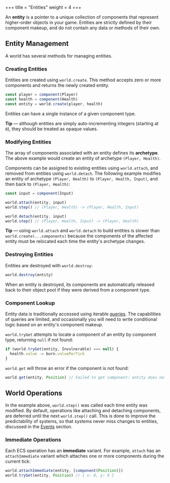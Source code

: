 +++
title = "Entities"
weight = 4
+++

An **entity** is a pointer to a unique collection of components that represent higher-order objects in your game. Entities are strictly defined by their component makeup, and do not contain any data or methods of their own.

## Entity Management

A world has several methods for managing entities.

### Creating Entities

Entities are created using `world.create`. This method accepts zero or more components and returns the newly created entity.

```ts
const player = component(Player)
const health = component(Health)
const entity = world.create(player, health)
```

Entities can have a single instance of a given component type.

<aside>
  <p>
    <strong>Tip</strong> — although entities are simply auto-incrementing integers (starting at <code>0</code>), they should be treated as opaque values.
  </p>
</aside>

### Modifying Entities

The array of components associated with an entity defines its **archetype**. The above example would create an entity of archetype `(Player, Health)`.

Components can be assigned to existing entities using `world.attach`, and removed from entities using `world.detach`. The following example modifies an entity of archetype `(Player, Health)` to `(Player, Health, Input)`, and then back to `(Player, Health)`:

```ts
const input = component(Input)

world.attach(entity, input)
world.step() // (Player, Health) -> (Player, Health, Input)

world.detach(entity, input)
world.step() // (Player, Health, Input) -> (Player, Health)
```

<aside>
  <p>
    <strong>Tip</strong> — using <code>world.attach</code> and <code>world.detach</code> to build entities is slower than <code>world.create(...components)</code> because the components of the affected entity must be relocated each time the entity's archetype changes.
  </p>
</aside>

### Destroying Entities

Entities are destroyed with `world.destroy`:

```ts
world.destroy(entity)
```

When an entity is destroyed, its components are automatically released back to their object pool if they were derived from a component type.

### Component Lookup

Entity data is traditionally accessed using iterable [queries](/ecs/systems/#querying-and-iteration). The capabilities of queries are limited, and occasionally you will need to write conditional logic based on an entity's component makeup.

`world.tryGet` attempts to locate a component of an entity by component type, returning `null` if not found:

```ts
if (world.tryGet(entity, Invulnerable) === null) {
  health.value -= burn.valuePerTick
}
```

`world.get` will throw an error if the component is not found:

```ts
world.get(entity, Position) // Failed to get component: entity does not have component
```

## World Operations

In the example above, `world.step()` was called each time entity was modified. By default, operations like attaching and detaching components, are deferred until the next `world.step()` call. This is done to improve the predictability of systems, so that systems never miss changes to entities, discussed in the [Events](/ecs/events) section.

### Immediate Operations

Each ECS operation has an **immediate** variant. For example, `attach` has an `attachImmediate` variant which attaches one or more components during the current tick:

```ts
world.attachImmediate(entity, [component(Position)])
world.tryGet(entity, Position) // { x: 0, y: 0 }
```

